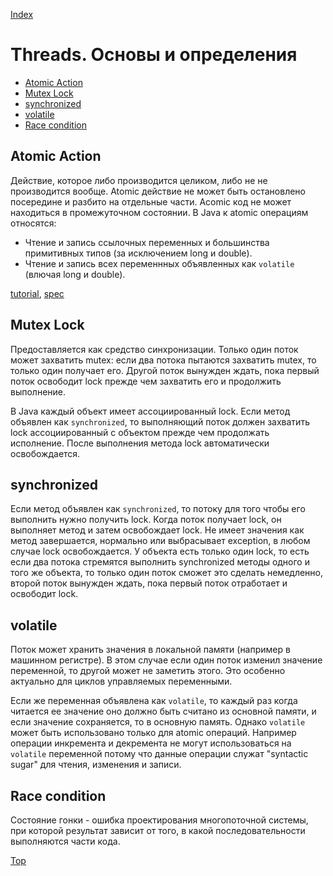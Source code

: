 [Index](README.md)

Threads. Основы и определения
=============================

* [Atomic Action](#atomic-action)
* [Mutex Lock](#mutex-lock)
* [synchronized](#synchronized)
* [volatile](#volatile)
* [Race condition](#race-condition)


Atomic Action
-------------
Действие, которое либо производится целиком, либо не не производится вообще. Atomic действие не может быть остановлено посередине и разбито на отдельные части. Acomic код не может находиться в промежуточном состоянии. В Java к atomic операциям относятся:
* Чтение и запись ссылочных переменных и большинства примитивных типов (за исключением long и double).
* Чтение и запись всех переменнных объявленных как `volatile` (влючая long и double).

[tutorial](https://docs.oracle.com/javase/tutorial/essential/concurrency/atomic.html), [spec](https://docs.oracle.com/javase/specs/jls/se8/html/jls-17.html#jls-17.7)

Mutex Lock
----------
Предоставляется как средство синхронизации. Только один поток может захватить mutex: если два потока пытаются захватить mutex, то только один получает его. Другой поток вынужден ждать, пока первый поток освободит lock прежде чем захватить его и продолжить выполнение.

В Java каждый объект имеет ассоциированный lock. Если метод объявлен как `synchronized`, то выполняющий поток должен захватить lock ассоциированный с объектом прежде чем продолжать исполнение. После выполнения метода lock автоматически освобождается.

synchronized
------------
Если метод объявлен как `synchronized`, то потоку для того чтобы его выполнить нужно получить lock. Когда поток получает lock, он выполняет метод и затем освобождает lock. Не имеет значения как метод завершается, нормально или выбрасывает exception, в любом случае lock освобождается. У объекта есть только один lock, то есть если два потока стремятся выполнить synchronized методы одного и того же объекта, то только один поток сможет это сделать немедленно, второй поток вынужден ждать, пока первый поток отработает и освободит lock.

volatile
--------
Поток может хранить значения в локальной памяти (например в машинном регистре). В этом случае если один поток изменил значение переменной, то другой может не заметить этого. Это особенно актуально для циклов управляемых переменными.

Если же переменная объявлена как `volatile`, то каждый раз когда читается ее значение оно должно быть считано из основной памяти, и если значение сохраняется, то в основную память. Однако `volatile` может быть использовано только для atomic операций. Например операции инкремента и декремента не могут использоваться на `volatile` переменной потому что данные операции служат "syntactic sugar" для чтения, изменения и записи.

Race condition
--------------
Состояние гонки - ошибка проектирования многопоточной системы, при которой результат зависит от того, в какой последовательности выполняются части кода.


[Top](#threads-)
